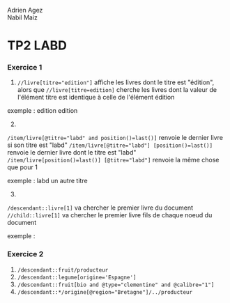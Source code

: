 Adrien Agez <br/>
Nabil Maiz

# TP2 LABD

### Exercice 1

1) `//livre[titre="edition"]` affiche les livres dont le titre est "édition", alors que `//livre[titre=edition]` cherche les livres dont la valeur de l'élément titre est identique à celle de l'élément édition

exemple : 
    <livre>
        <titre>edition</titre>
        <edition>edition</edition>
    </livre>
    
    
2)
`/item/livre[@titre="labd" and position()=last()]` renvoie le dernier livre si son titre est "labd"
`/item/livre[@titre="labd"] [position()=last()]` renvoie le dernier livre dont le titre est "labd"
`/item/livre[position()=last()] [@titre="labd"]` renvoie la même chose que pour 1

exemple :
    <item>
        <livre>
            <titre>labd</titre>
        </livre>
        <livre>
            <titre>un autre titre</titre>
        </livre>
    </item>

3)

`/descendant::livre[1]` va chercher le premier livre du document
`//child::livre[1]` va chercher le premier livre fils de chaque noeud du document

exemple :
    <item>
        <livre/>
    </item>
    <item>
        <livre/>
    </item>


### Exercice 2

1. `/descendant::fruit/producteur`
2. `/descendant::legume[origine='Espagne']`
3. `/descendant::fruit[bio and @type="clementine" and @calibre="1"]`
4. `/descendant::*/origine[@region="Bretagne"]/../producteur`